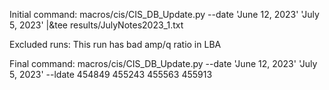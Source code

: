 Initial command:
macros/cis/CIS_DB_Update.py --date 'June 12, 2023' 'July 5, 2023' |&tee results/JulyNotes2023_1.txt


Excluded runs:
This run has bad amp/q ratio in LBA

Final command:
macros/cis/CIS_DB_Update.py --date 'June 12, 2023' 'July 5, 2023' --ldate 454849 455243 455563 455913

